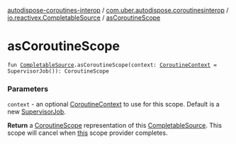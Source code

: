 [autodispose-coroutines-interop](../../index.md) / [com.uber.autodispose.coroutinesinterop](../index.md) / [io.reactivex.CompletableSource](index.md) / [asCoroutineScope](./as-coroutine-scope.md)

# asCoroutineScope

`fun `[`CompletableSource`](http://reactivex.io/RxJava/2.x/javadoc/io/reactivex/CompletableSource.html)`.asCoroutineScope(context: `[`CoroutineContext`](https://kotlinlang.org/api/latest/jvm/stdlib/kotlin.coroutines/-coroutine-context/index.html)` = SupervisorJob()): CoroutineScope`

### Parameters

`context` - an optional [CoroutineContext](https://kotlinlang.org/api/latest/jvm/stdlib/kotlin.coroutines/-coroutine-context/index.html) to use for this scope. Default is a new
    [SupervisorJob](#).

**Return**
a [CoroutineScope](#) representation of this [CompletableSource](http://reactivex.io/RxJava/2.x/javadoc/io/reactivex/CompletableSource.html). This scope will cancel
    when [this](as-coroutine-scope/-this-.md) scope provider completes.

